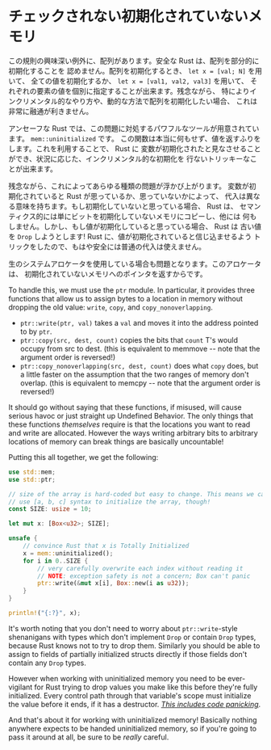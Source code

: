 <!--
# Unchecked Uninitialized Memory
-->

# チェックされない初期化されていないメモリ

<!--
One interesting exception to this rule is working with arrays. Safe Rust doesn't
permit you to partially initialize an array. When you initialize an array, you
can either set every value to the same thing with `let x = [val; N]`, or you can
specify each member individually with `let x = [val1, val2, val3]`.
Unfortunately this is pretty rigid, especially if you need to initialize your
array in a more incremental or dynamic way.
-->

この規則の興味深い例外に、配列があります。安全な Rust は、配列を部分的に初期化することを
認めません。配列を初期化するとき、 `let x = [val; N]` を用いて、
全ての値を初期化するか、 `let x = [val1, val2, val3]` を用いて、
それぞれの要素の値を個別に指定することが出来ます。残念ながら、
特によりインクリメンタル的なやり方や、動的な方法で配列を初期化したい場合、
これは非常に融通が利きません。

<!--
Unsafe Rust gives us a powerful tool to handle this problem:
`mem::uninitialized`. This function pretends to return a value when really
it does nothing at all. Using it, we can convince Rust that we have initialized
a variable, allowing us to do trickier things with conditional and incremental
initialization.
-->

アンセーフな Rust では、この問題に対処するパワフルなツールが用意されています。 `mem::uninitialized` です。
この関数は本当に何もせず、値を返すふりをします。これを利用することで、 Rust に
変数が初期化されたと見なさせることができ、状況に応じた、インクリメンタル的な初期化を
行ないトリッキーなことが出来ます。

<!--
Unfortunately, this opens us up to all kinds of problems. Assignment has a
different meaning to Rust based on whether it believes that a variable is
initialized or not. If it's believed uninitialized, then Rust will semantically
just memcopy the bits over the uninitialized ones, and do nothing else. However
if Rust believes a value to be initialized, it will try to `Drop` the old value!
Since we've tricked Rust into believing that the value is initialized, we can no
longer safely use normal assignment.
-->

残念ながら、これによってあらゆる種類の問題が浮かび上がります。
変数が初期化されていると Rust が思っているか、思っていないかによって、
代入は異なる意味を持ちます。もし初期化していないと思っている場合、 Rust は、
セマンティクス的には単にビットを初期化していないメモリにコピーし、他には
何もしません。しかし、もし値が初期化していると思っている場合、 Rust は
古い値を `Drop` しようとします! Rust に、値が初期化されていると信じ込ませるよう
トリックをしたので、もはや安全には普通の代入は使えません。

<!--
This is also a problem if you're working with a raw system allocator, which
returns a pointer to uninitialized memory.
-->

生のシステムアロケータを使用している場合も問題となります。このアロケータは、
初期化されていないメモリへのポインタを返すからです。

To handle this, we must use the `ptr` module. In particular, it provides
three functions that allow us to assign bytes to a location in memory without
dropping the old value: `write`, `copy`, and `copy_nonoverlapping`.

* `ptr::write(ptr, val)` takes a `val` and moves it into the address pointed
  to by `ptr`.
* `ptr::copy(src, dest, count)` copies the bits that `count` T's would occupy
  from src to dest. (this is equivalent to memmove -- note that the argument
  order is reversed!)
* `ptr::copy_nonoverlapping(src, dest, count)` does what `copy` does, but a
  little faster on the assumption that the two ranges of memory don't overlap.
  (this is equivalent to memcpy -- note that the argument order is reversed!)

It should go without saying that these functions, if misused, will cause serious
havoc or just straight up Undefined Behavior. The only things that these
functions *themselves* require is that the locations you want to read and write
are allocated. However the ways writing arbitrary bits to arbitrary
locations of memory can break things are basically uncountable!

Putting this all together, we get the following:

```rust
use std::mem;
use std::ptr;

// size of the array is hard-coded but easy to change. This means we can't
// use [a, b, c] syntax to initialize the array, though!
const SIZE: usize = 10;

let mut x: [Box<u32>; SIZE];

unsafe {
	// convince Rust that x is Totally Initialized
	x = mem::uninitialized();
	for i in 0..SIZE {
		// very carefully overwrite each index without reading it
		// NOTE: exception safety is not a concern; Box can't panic
		ptr::write(&mut x[i], Box::new(i as u32));
	}
}

println!("{:?}", x);
```

It's worth noting that you don't need to worry about `ptr::write`-style
shenanigans with types which don't implement `Drop` or contain `Drop` types,
because Rust knows not to try to drop them. Similarly you should be able to
assign to fields of partially initialized structs directly if those fields don't
contain any `Drop` types.

However when working with uninitialized memory you need to be ever-vigilant for
Rust trying to drop values you make like this before they're fully initialized.
Every control path through that variable's scope must initialize the value
before it ends, if it has a destructor.
*[This includes code panicking](unwinding.html)*.

And that's about it for working with uninitialized memory! Basically nothing
anywhere expects to be handed uninitialized memory, so if you're going to pass
it around at all, be sure to be *really* careful.
